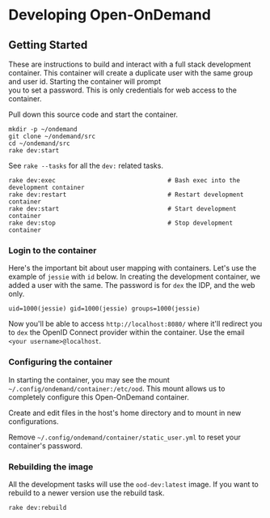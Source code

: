 # Developing Open-OnDemand

## Getting Started

These are instructions to build and interact with a full stack
development container.  This container will create a duplicate user
with the same group and user id.  Starting the container will prompt  
you to set a password.  This is only credentials for web access to the
container.

Pull down this source code and start the container. 

```text
mkdir -p ~/ondemand
git clone ~/ondemand/src
cd ~/ondemand/src
rake dev:start
```

See `rake --tasks` for all the `dev:` related tasks.

```
rake dev:exec                               # Bash exec into the development container
rake dev:restart                            # Restart development container
rake dev:start                              # Start development container
rake dev:stop                               # Stop development container
```

### Login to the container

Here's the important bit about user mapping with containers. Let's use the
example of `jessie` with `id` below. In creating the development container,
we added a user with the same.  The password is for `dex` the IDP, and the
web only. 

```
uid=1000(jessie) gid=1000(jessie) groups=1000(jessie)
``` 

Now you'll be able to access `http://localhost:8080/` where it'll redirect
you to `dex` the OpenID Connect provider within the container. Use the email
`<your username>@localhost`.


### Configuring the container

In starting the container, you may see the mount 
`~/.config/ondemand/container:/etc/ood`.  This mount allows us to
completely configure this Open-OnDemand container.

Create and edit files in the host's home directory and to mount in
new configurations. 

Remove `~/.config/ondemand/container/static_user.yml` to reset your
container's password.

### Rebuilding the image

All the development tasks will use the `ood-dev:latest` image.  If
you want to rebuild to a newer version use the rebuild task.

```text
rake dev:rebuild
```